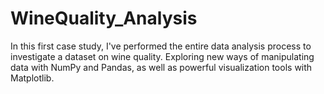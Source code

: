 # WineQuality_Analysis
In this first case study, I've performed the entire data analysis process to investigate a dataset on wine quality. Exploring new ways of manipulating data with NumPy and Pandas, as well as powerful visualization tools with Matplotlib.
